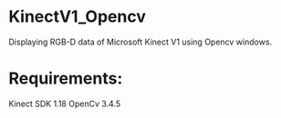 # KinectV1_Opencv
Displaying RGB-D data of Microsoft Kinect V1 using Opencv windows.

# Requirements:
Kinect SDK 1.18
OpenCv 3.4.5
